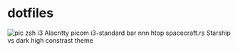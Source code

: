 # dotfiles
![pic](https://github.com/OmerJauhar/dotfiles/assets/95120715/e817d1b8-005d-4333-a60f-4f08dd50e7f8)
zsh
i3 
Alacritty 
picom 
i3-standard bar
nnn 
htop 
spacecraft.rs
Starship
vs dark high constrast theme

